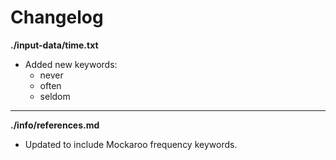 # Changelog

**./input-data/time.txt**
* Added new keywords:
	* never
	* often
	* seldom

---

**./info/references.md**
* Updated to include Mockaroo frequency keywords.